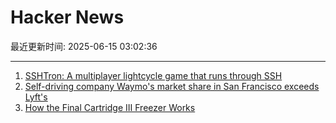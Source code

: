 # Hacker News

最近更新时间: 2025-06-15 03:02:36

--- 
1. [SSHTron: A multiplayer lightcycle game that runs through SSH](https://github.com/zachlatta/sshtron) 
2. [Self-driving company Waymo's market share in San Francisco exceeds Lyft's](https://underscoresf.com/in-san-francisco-waymo-has-now-bested-lyft-uber-is-next/) 
3. [How the Final Cartridge III Freezer Works](https://www.pagetable.com/?p=1810) 
